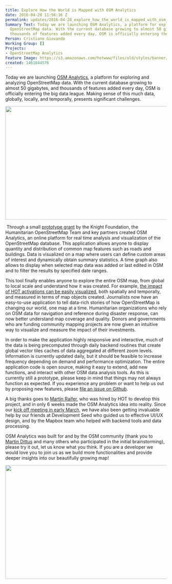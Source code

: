 ```yaml
---
title: Explore How the World is Mapped with OSM Analytics
date: 2016-04-28 11:56:16 Z
permalink: updates/2016-04-28_explore_how_the_world_is_mapped_with_osm_analytics
Summary Text: Today we are launching OSM Analytics, a platform for exploring and analyzing
  OpenStreetMap data. With the current database growing to almost 50 gigabytes, and
  thousands of features added every day, OSM is officially entering the big data league.
Person: Cristiano Giovando
Working Group: []
Projects:
- OpenStreetMap Analytics
Feature Image: https://s3.amazonaws.com/hotwww/files/old/styles/banner/public/Screen+Shot+2016-04-28+at+14.05.34.png
created: 1461844576
---
```


<p>Today we are launching <a href="http://osm-analytics.org/" target="_blank">OSM Analytics</a>, a platform for exploring and analyzing OpenStreetMap data. With the current database growing to almost 50 gigabytes, and thousands of features added every day, OSM is officially entering the big data league. Making sense of this much data, globally, locally, and temporally, presents significant challenges.</p><p><img src="https://s3.amazonaws.com/hotwww/files/old/Screen%20Shot%202016-04-28%20at%2014.05.34.png" alt="" style="width:640px;height:353px"></p><p>&nbsp;Through a small <a href="http://www.knightfoundation.org/grants/201551652/" target="_blank">prototype grant</a> by the Knight Foundation, the Humanitarian OpenStreetMap Team and key partners created OSM Analytics, an online platform for real time analysis and visualization of the OpenStreetMap database. This application allows anyone to display quantity and distribution of common map features such as roads and buildings. Data is visualized on a map where users can define custom areas of interest and dynamically obtain summary statistics. A time graph also allows to display when selected map data was added or last edited in OSM and to filter the results by specified date ranges.</p><p>This tool finally enables anyone to explore the entire OSM map, from global to local scale and understand how it was created. For example, <a href="http://osm-analytics.org/#/show/polygon:lwmnM~zbKei%7D%40uslAo%60k%40syzBi%7Bd%40fcB%7CtG%7DqrAvbfAk%7BmAcu%60Ae~%40zifBkcb%40%60naBufgAryv%40%60rf%40vrvDctb%40tu_%40uwsAvd_B%7DeSn%60Vwsl%40jndByfs%40rmnC%7DwDnhwBx%7C%7DAjesEvtcLfpO%60%7DpLksyEduF%7DkLdpsAnyv%40nrXza%40%60dwA%7Bvs%40ey%5BidjA%60~d%40ad%60%40%7B%7DHia%60Ab~~Aa_q%40zoNyghA%7DgvAej%7C%40akfF_oe%40%7C%60Mom%7B%40gjvAu%7B~EiulA/highways/recency" target="_blank">the impact of HOT activations can be easily visualized</a>, both spatially and temporally, and measured in terms of map objects created. Journalists now have an easy-to-use application to tell data-rich stories of how OpenStreetMap is changing our world, one map at a time. Humanitarian organizations who rely on OSM data for navigation and reference during disaster response, can now better understand map coverage and quality. Donors and governments who are funding community mapping projects are now given an intuitive way to visualize and measure the impact of their investments.</p><p>In order to make the application highly responsive and interactive, much of the data is being precomputed through daily backend routines that create global vector tiles caches of data aggregated at different zoom levels. Information is currently updated daily, but it should be feasible to increase frequency depending on demand and performance optimization. The entire application code is open source, making it easy to extend, add new functions, and interact with other OSM data analysis tools. As this is currently still a prototype, please keep in mind that things may not always function as expected. If you experience any problem or want to help us out by proposing new features, please <a href="https://github.com/hotosm/osm-analytics/issues" target="_blank">file an issue on Github</a>.</p><p>A big thanks goes to <a href="https://github.com/tyrasd" target="_blank">Martin Raifer</a>, who was hired by HOT to develop this project, and in only 6 weeks made the OSM Analytics idea into reality. Since our <a href="https://hotosm.org/updates/2016-03-10_osm_data_analysis_tool_development_kicks_off" target="_blank">kick off meeting in early March</a>, we have also been getting invaluable help by our friends at Development Seed who guided us to effective UI/UX design, and by the Mapbox team who helped with backend tools and data processing.</p><p>OSM Analytics was built for and by the OSM community (thank you to <a href="http://www.openstreetmap.org/user/dekstop/diary/35620" target="_blank">Martin Dittus</a> and many others who participated in the initial brainstorming), please try it out, let us know what you think. If you are a developer we would love you to join us as we build more functionalities and provide deeper insights into our beautifully growing map!</p><p><img src="https://s3.amazonaws.com/hotwww/files/old/Screen%20Shot%202016-04-28%20at%2013.48.33.png" alt="" style="width:640px;height:354px"></p><p>&nbsp;</p><p>&nbsp;</p>

